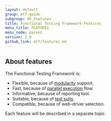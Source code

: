 ```yaml
---
layout: default
group: mtf-guide
subgroup: 45_Features
title: Functional Testing Framework Features
menu_title: FEATURES
menu_node: parent
version: 2.0
github_link: mtf/features.md
---
```


## About features

The Functional Testing Framework is:

- Flexible, because of [modularity] support.
- Fast, because of [parallel execution] flow.
- Informative, because of reporting tool.
- Suitable, because of [test suits].
- Compatible, because of web-driver selection.

Each feature will be described in a separate topic.

<!-- LINK DEFINITIONS -->

[modularity]: {{page.baseurl}}mtf/features/modularity.html
[parallel execution]: {{page.baseurl}}mtf/features/parallel_execution.html
[test suits]: {{page.baseurl}}mtf/features/test_suite.html
